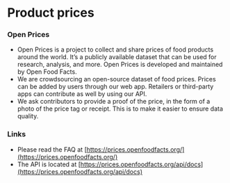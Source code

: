 # Product prices

### Open Prices
* Open Prices is a project to collect and share prices of food products around the world. It’s a publicly available dataset that can be used for research, analysis, and more. Open Prices is developed and maintained by Open Food Facts.
* We are crowdsourcing an open-source dataset of food prices. Prices can be added by users through our web app. Retailers or third-party apps can contribute as well by using our API.
* We ask contributors to provide a proof of the price, in the form of a photo of the price tag or receipt. This is to make it easier to ensure data quality.

### Links
* Please read the FAQ at [https://prices.openfoodfacts.org/](https://prices.openfoodfacts.org/)
* The API is located at [https://prices.openfoodfacts.org/api/docs](https://prices.openfoodfacts.org/api/docs)
